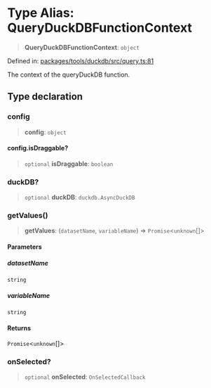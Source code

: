 # Type Alias: QueryDuckDBFunctionContext

> **QueryDuckDBFunctionContext**: `object`

Defined in: [packages/tools/duckdb/src/query.ts:81](https://github.com/GeoDaCenter/openassistant/blob/28e38a23cf528ccfe10391135d12fba8d3e385da/packages/tools/duckdb/src/query.ts#L81)

The context of the queryDuckDB function.

## Type declaration

### config

> **config**: `object`

#### config.isDraggable?

> `optional` **isDraggable**: `boolean`

### duckDB?

> `optional` **duckDB**: `duckdb.AsyncDuckDB`

### getValues()

> **getValues**: (`datasetName`, `variableName`) => `Promise`\<`unknown`[]\>

#### Parameters

##### datasetName

`string`

##### variableName

`string`

#### Returns

`Promise`\<`unknown`[]\>

### onSelected?

> `optional` **onSelected**: `OnSelectedCallback`
